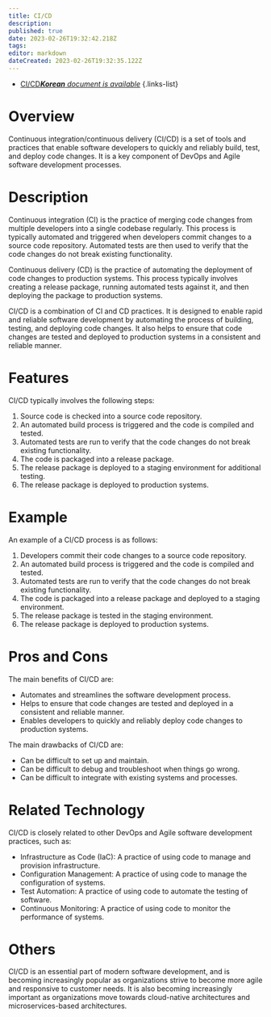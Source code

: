 ```yaml
---
title: CI/CD
description: 
published: true
date: 2023-02-26T19:32:42.218Z
tags: 
editor: markdown
dateCreated: 2023-02-26T19:32:35.122Z
---
```


- [CI/CD***Korean** document is available*](/ko/Knowledge-base/Dictionary/cicd)
{.links-list}


# Overview
Continuous integration/continuous delivery (CI/CD) is a set of tools and practices that enable software developers to quickly and reliably build, test, and deploy code changes. It is a key component of DevOps and Agile software development processes.

# Description
Continuous integration (CI) is the practice of merging code changes from multiple developers into a single codebase regularly. This process is typically automated and triggered when developers commit changes to a source code repository. Automated tests are then used to verify that the code changes do not break existing functionality.

Continuous delivery (CD) is the practice of automating the deployment of code changes to production systems. This process typically involves creating a release package, running automated tests against it, and then deploying the package to production systems.

CI/CD is a combination of CI and CD practices. It is designed to enable rapid and reliable software development by automating the process of building, testing, and deploying code changes. It also helps to ensure that code changes are tested and deployed to production systems in a consistent and reliable manner.

# Features
CI/CD typically involves the following steps:

1. Source code is checked into a source code repository.
2. An automated build process is triggered and the code is compiled and tested.
3. Automated tests are run to verify that the code changes do not break existing functionality.
4. The code is packaged into a release package.
5. The release package is deployed to a staging environment for additional testing.
6. The release package is deployed to production systems.

# Example
An example of a CI/CD process is as follows:

1. Developers commit their code changes to a source code repository.
2. An automated build process is triggered and the code is compiled and tested.
3. Automated tests are run to verify that the code changes do not break existing functionality.
4. The code is packaged into a release package and deployed to a staging environment.
5. The release package is tested in the staging environment.
6. The release package is deployed to production systems.

# Pros and Cons
The main benefits of CI/CD are:

- Automates and streamlines the software development process.
- Helps to ensure that code changes are tested and deployed in a consistent and reliable manner.
- Enables developers to quickly and reliably deploy code changes to production systems.

The main drawbacks of CI/CD are:

- Can be difficult to set up and maintain.
- Can be difficult to debug and troubleshoot when things go wrong.
- Can be difficult to integrate with existing systems and processes.

# Related Technology
CI/CD is closely related to other DevOps and Agile software development practices, such as:

- Infrastructure as Code (IaC): A practice of using code to manage and provision infrastructure.
- Configuration Management: A practice of using code to manage the configuration of systems.
- Test Automation: A practice of using code to automate the testing of software.
- Continuous Monitoring: A practice of using code to monitor the performance of systems.

# Others
CI/CD is an essential part of modern software development, and is becoming increasingly popular as organizations strive to become more agile and responsive to customer needs. It is also becoming increasingly important as organizations move towards cloud-native architectures and microservices-based architectures.